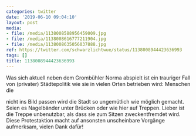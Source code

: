```yaml
---
categories: twitter
date: '2019-06-10 09:04:10'
layout: post
media:
- file: /media/1138008588956459009.jpg
- file: /media/1138008616777211904.jpg
- file: /media/1138008635056037888.jpg
ref: https://twitter.com/schwarzlichtwue/status/1138008944423636993
tags: []
title: 1138008944423636993
---
```

Was sich aktuell neben dem Grombühler Norma abspielt ist ein trauriger Fall von (privater) Städtepolitik wie sie in vielen Orten betrieben wird: Menschen die

nicht ins Bild passen wird die Stadt so ungemütlich wie möglich gemacht.  
Seien es Nagelbänder unter Brücken oder wie hier auf Treppen. Lieber ist die Treppe unbenutzbar, als dass sie zum Sitzen zweckentfremdet wird. Diese Protestaktion macht auf ansonsten unscheinbare Vorgänge aufmerksam, vielen Dank dafür! 